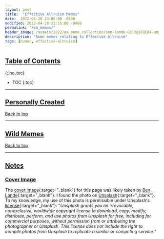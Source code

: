 ```yaml
---
layout: post
title:  "Effective Altruism Memes"
date:  2022-04-28 23:00:00 -0400
modified: 2022-04-28 23:15:00 -0400
permalink: "/ea_memes/"
header_image: /assets/2022/ea_meme_collection/ben-lande-G31YgQFOER4-unsplash.jpg
description: "Some memes relating to Effective Altruism"
tags: [humor, effective-altruism]
---
```


## [Table of Contents](#top)
{:.no_toc}
* TOC
{:toc}

---

## [Personally Created](#appendix)

[Back to top](#top)

---

## [Wild Memes](#see-also)

[Back to top](#top)

---

## [Notes](#notes)

### [Cover Image](#cover-image)

The [cover image][cover_image]{:target="_blank"} for this page was likely taken by [Ben Lande][author]{:target="_blank"}. I found the photo on [Unsplash][unsplash]{:target="_blank"}. To my knowledge, my use of this photo is permissible under Unsplash's [license][lic]{:target="_blank"}: "_Unsplash grants you an irrevocable, nonexclusive, worldwide copyright license to download, copy, modify, distribute, perform, and use photos from Unsplash for free, including for commercial purposes, without permission from or attributing the photographer or Unsplash. This license does not include the right to compile photos from Unsplash to replicate a similar or competing service._"

[cover_image]: https://unsplash.com/photos/G31YgQFOER4 "https://unsplash.com/photos/G31YgQFOER4"

[author]: https://unsplash.com/@ben_lande "https://unsplash.com/@ben_lande"

[lic]: https://unsplash.com/license "https://unsplash.com/license"

[unsplash]: https://unsplash.com/ "https://unsplash.com/"
